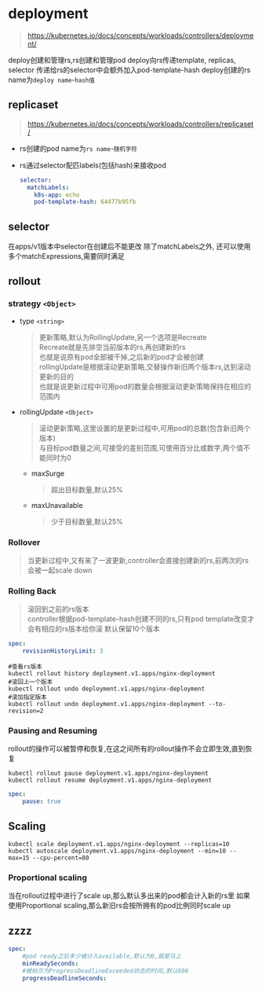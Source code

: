 # deployment

><https://kubernetes.io/docs/concepts/workloads/controllers/deployment/>

deploy创建和管理rs,rs创建和管理pod
deploy向rs传递template, replicas, selector
传递给rs的selector中会额外加入pod-template-hash
deploy创建的rs name为`deploy name`-`hash值`

## replicaset

><https://kubernetes.io/docs/concepts/workloads/controllers/replicaset/>

- rs创建的pod name为`rs name`-`随机字符`
- rs通过selector配匹labels(包括hash)来接收pod

  ```yaml
  selector:
    matchLabels:
      k8s-app: echo
      pod-template-hash: 64477b95fb
  ```

## selector

在apps/v1版本中selector在创建后不能更改
除了matchLabels之外, 还可以使用多个matchExpressions,需要同时满足

## rollout

### strategy `<Object>`

- type `<string>`
  >更新策略,默认为RollingUpdate,另一个选项是Recreate  
  >Recreate就是先排空当前版本的rs,再创建新的rs  
  >也就是说原有pod全部被干掉,之后新的pod才会被创建  
  >rollingUpdate是根据滚动更新策略,交替操作新旧两个版本rs,达到滚动更新的目的  
  >也就是说更新过程中可用pod的数量会根据滚动更新策略保持在相应的范围内
- rollingUpdate `<Object>`
  >滚动更新策略,这里设置的是更新过程中,可用pod的总数(包含新旧两个版本)  
  >与目标pod数量之间,可接受的差别范围,可使用百分比或数字,两个值不能同时为0
  - maxSurge
    >超出目标数量,默认25%
  - maxUnavailable
    >少于目标数量,默认25%

### Rollover

>当更新过程中,又有来了一波更新,controller会直接创建新的rs,前两次的rs会被一起scale down

### Rolling Back

>滚回到之前的rs版本  
>controller根据pod-template-hash创建不同的rs,只有pod template改变才会有相应的rs版本给你滚
>默认保留10个版本

```yaml
spec:
    revisionHistoryLimit: 3
```

```shell
#查看rs版本
kubectl rollout history deployment.v1.apps/nginx-deployment
#滚回上一个版本
kubectl rollout undo deployment.v1.apps/nginx-deployment
#滚加指定版本
kubectl rollout undo deployment.v1.apps/nginx-deployment --to-revision=2
```

### Pausing and Resuming

rollout的操作可以被暂停和恢复,在这之间所有的rollout操作不会立即生效,直到恢复

```shell
kubectl rollout pause deployment.v1.apps/nginx-deployment
kubectl rollout resume deployment.v1.apps/nginx-deployment
```

```yaml
spec:
    pause: true
```

## Scaling

```shell
kubectl scale deployment.v1.apps/nginx-deployment --replicas=10
kubectl autoscale deployment.v1.apps/nginx-deployment --min=10 --max=15 --cpu-percent=80
```

### Proportional scaling

当在rollout过程中进行了scale up,那么默认多出来的pod都会计入新的rs里
如果使用Proportional scaling,那么新旧rs会按所拥有的pod比例同时scale up

## zzzz

```yaml
spec:
    #pod ready之后多少被计入available,默认为0,就是马上
    minReadySeconds:
    #被标示为ProgressDeadlineExceeded状态的时间,默认600
    progressDeadlineSeconds:
```
